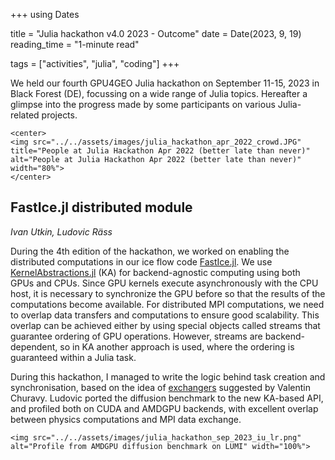 +++
using Dates

title = "Julia hackathon v4.0 2023 - Outcome"
date = Date(2023, 9, 19)
reading_time = "1-minute read"

tags = ["activities", "julia", "coding"]
+++

We held our fourth GPU4GEO Julia hackathon on September 11-15, 2023 in Black Forest (DE), focussing on a wide range of Julia topics. Hereafter a glimpse into the progress made by some participants on various Julia-related projects.

~~~
<center>
<img src="../../assets/images/julia_hackathon_apr_2022_crowd.JPG" title="People at Julia Hackathon Apr 2022 (better late than never)" alt="People at Julia Hackathon Apr 2022 (better late than never)" width="80%">
</center>
~~~

## FastIce.jl distributed module
*Ivan Utkin, Ludovic Räss*

During the 4th edition of the hackathon, we worked on enabling the distributed computations in our ice flow code [FastIce.jl](https://github.com/PTsolvers/FastIce.jl). We use [KernelAbstractions.jl](https://github.com/JuliaGPU/KernelAbstractions.jl) (KA) for backend-agnostic computing using both GPUs and CPUs. Since GPU kernels execute asynchronously with the CPU host, it is necessary to synchronize the GPU before so that the results of the computations become available. For distributed MPI computations, we need to overlap data transfers and computations to ensure good scalability. This overlap can be achieved either by using special objects called streams that guarantee ordering of GPU operations. However, streams are backend-dependent, so in KA another approach is used, where the ordering is guaranteed within a Julia task.

During this hackathon, I managed to write the logic behind task creation and synchronisation, based on the idea of [exchangers](https://github.com/JuliaGPU/KernelAbstractions.jl/blob/vc/exchanger/examples/mpi2.jl) suggested by Valentin Churavy. Ludovic ported the diffusion benchmark to the new KA-based API, and profiled both on CUDA and AMDGPU backends, with excellent overlap between physics computations and MPI data exchange.

~~~
<img src="../../assets/images/julia_hackathon_sep_2023_iu_lr.png" alt="Profile from AMDGPU diffusion benchmark on LUMI" width="100%">
~~~

